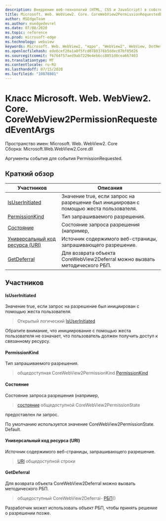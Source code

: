 ```yaml
---
description: Внедрение веб-технологий (HTML, CSS и JavaScript) в собственные приложения с помощью элемента управления Microsoft Edge WebView2
title: Microsoft. Web. WebView2. Core. CoreWebView2PermissionRequestedEventArgs
author: MSEdgeTeam
ms.author: msedgedevrel
ms.date: 07/08/2020
ms.topic: reference
ms.prod: microsoft-edge
ms.technology: webview
keywords: Microsoft. Web. WebView2, "ядро", "WebView2", WebView, DotNet, WPF, WinForms, App, EDGE, CoreWebView2, CoreWebView2Controller, браузерный элемент управления, EDGE HTML, Microsoft. Web. WebView2
ms.openlocfilehash: ede6cef20a1a0f5fcd0780376b5ddec07bf05d26
ms.sourcegitcommit: f6764f57aed9ab7229e4eb6cc8851d0cea667403
ms.translationtype: MT
ms.contentlocale: ru-RU
ms.lasthandoff: 07/15/2020
ms.locfileid: "10878801"
---
```

# Класс Microsoft. Web. WebView2. Core. CoreWebView2PermissionRequestedEventArgs 

Пространство имен: Microsoft. Web. WebView2. Core \
Сборка: Microsoft.Web.WebView2.Core.dll

Аргументы события для события PermissionRequested.

## Краткий обзор

 Участников                        | Описания
--------------------------------|---------------------------------------------
[IsUserInitiated](#isuserinitiated) | Значение true, если запрос на разрешение был инициирован с помощью жеста пользователя.
[PermissionKind](#permissionkind) | Тип запрашиваемого разрешения.
[Состояние](#state) | Состояние запроса разрешения (например,
[Универсальный код ресурса (URI)](#uri) | Источник содержимого веб-страницы, запрашивающего разрешение.
[GetDeferral](#getdeferral) | Для возврата объекта CoreWebView2Deferral можно вызвать методического РБП.

## Участников

#### IsUserInitiated 

Значение true, если запрос на разрешение был инициирован с помощью жеста пользователя.

> Открытый логический [IsUserInitiated](#isuserinitiated)

Обратите внимание, что инициирование с помощью жеста пользователя не означает, что пользователь должен получить доступ к связанному ресурсу.

#### PermissionKind 

Тип запрашиваемого разрешения.

> общедоступная CoreWebView2PermissionKind [PermissionKind](#permissionkind)

#### Состояние 

Состояние запроса разрешения (например,

> [состояние](#state) общедоступной CoreWebView2PermissionState

предоставлен ли запрос.

По умолчанию используется значение CoreWebView2PermissionState. Default.

#### Универсальный код ресурса (URI) 

Источник содержимого веб-страницы, запрашивающего разрешение.

> [URI](#uri) общедоступной строки

#### GetDeferral 

Для возврата объекта CoreWebView2Deferral можно вызвать методического РБП.

> общедоступный CoreWebView2Deferral- [РБП](#getdeferral)()

Разработчик может использовать объект РБП, чтобы принять решение о разрешении позже.

